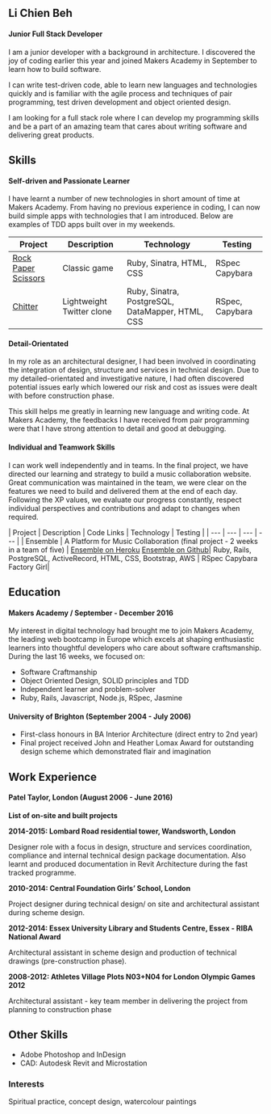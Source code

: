 ## Li Chien Beh


#### Junior Full Stack Developer

I am a junior developer with a background in architecture. I discovered the joy of coding earlier this year and joined Makers Academy in September to learn how to build software.

I can write test-driven code, able to learn new languages and technologies quickly and is familiar with the agile process and techniques of pair programming, test driven development and object oriented design.

I am looking for a full stack role where I can develop my programming skills and be a part of an amazing team that cares about writing software and delivering great products.

## Skills

#### Self-driven and Passionate Learner

I have learnt a number of new technologies in short amount of time at Makers Academy. From having no previous experience in coding, I can now build simple apps with technologies that I am introduced. Below are examples of TDD apps built over in my weekends.

| Project | Description | Technology | Testing |
| ---     | ---         | ---        | ---     |
| [Rock Paper Scissors](https://github.com/lcbeh/rps-challenge) | Classic game | Ruby, Sinatra, HTML, CSS | RSpec Capybara|
| [Chitter](https://github.com/lcbeh/chitter-challenge)  | Lightweight Twitter clone  | Ruby, Sinatra, PostgreSQL, DataMapper, HTML, CSS | RSpec, Capybara|


#### Detail-Orientated

In my role as an architectural designer, I had been involved in coordinating the integration of design, structure and services in technical design. Due to my detailed-orientated and investigative nature, I had often discovered potential issues early which lowered our risk and cost as issues were dealt with before construction phase.

This skill helps me greatly in learning new language and writing code. At Makers Academy, the feedbacks I have received from pair programming were that I have strong attention to detail and good at debugging.

#### Individual and Teamwork Skills

I can work well independently and in teams. In the final project, we have directed our learning and strategy to build a music collaboration website. Great communication was maintained in the team, we were clear on the features we need to build and delivered them at the end of each day. Following the XP values, we evaluate our progress constantly, respect individual perspectives and contributions and adapt to changes when required.

| Project | Description | Code Links | Technology | Testing |
| ---     | ---         | ---        | ---     |
| Ensemble | A Platform for Music Collaboration (final project - 2 weeks in a team of five) | [Ensemble on Heroku](https://ensemble-app.herokuapp.com/) [Ensemble on Github](https://github.com/ensemble-team/ensemble)| Ruby, Rails, PostgreSQL, ActiveRecord, HTML, CSS, Bootstrap, AWS | RSpec Capybara Factory Girl|


## Education
#### Makers Academy / September - December 2016

My interest in digital technology had brought me to join Makers Academy, the leading web bootcamp in Europe which excels at shaping enthusiastic learners into thoughtful developers who care about software craftsmanship. During the last 16 weeks,  we focused on:

- Software Craftmanship
- Object Oriented Design, SOLID principles and TDD
- Independent learner and problem-solver
- Ruby, Rails, Javascript, Node.js, RSpec, Jasmine


#### University of Brighton (September 2004 - July 2006)
- First-class honours in BA Interior Architecture (direct entry to 2nd year)
- Final project received John and Heather Lomax Award for outstanding design scheme which demonstrated flair and imagination


## Work Experience

#### Patel Taylor, London (August 2006 - June 2016)


**List of on-site and built projects**


**2014-2015: Lombard Road residential tower, Wandsworth, London**

Designer role with a focus in design, structure and services coordination, compliance and internal technical design package documentation. Also learnt and produced documentation in Revit Architecture during the fast tracked programme.



**2010-2014: Central Foundation Girls’ School, London**

Project designer during technical design/ on site and architectural assistant during scheme design.



**2012-2014: Essex University Library and Students Centre, Essex - RIBA National Award**


Architectural assistant in scheme design and production of technical drawings (pre-construction phase).


**2008-2012: Athletes Village Plots N03+N04 for London Olympic Games 2012**

Architectural assistant - key team member in delivering the project from planning to construction phase



## Other Skills
- Adobe Photoshop and InDesign
- CAD: Autodesk Revit and Microstation


### Interests
Spiritual practice, concept design, watercolour paintings
